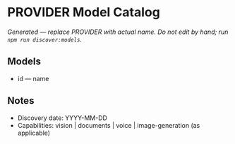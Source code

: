 # PROVIDER Model Catalog

_Generated — replace PROVIDER with actual name. Do not edit by hand; run `npm run discover:models`._

## Models

- id — name

## Notes

- Discovery date: YYYY-MM-DD
- Capabilities: vision | documents | voice | image-generation (as applicable)
